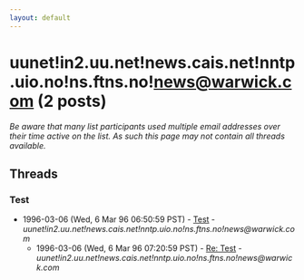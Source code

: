 ```yaml
---
layout: default
---
```


# uunet!in2.uu.net!news.cais.net!nntp.uio.no!ns.ftns.no!news@warwick.com (2 posts)

_Be aware that many list participants used multiple email addresses over their time active on the list. As such this page may not contain all threads available._

## Threads

### Test
+ 1996-03-06 (Wed, 6 Mar 96 06:50:59 PST) - [Test](/archive/1996/03/ba2253aca142dfd8a0c897a2ef951185366a7110bc51c3ab50a9c25dd301e99e) - _uunet!in2.uu.net!news.cais.net!nntp.uio.no!ns.ftns.no!news@warwick.com_
  + 1996-03-06 (Wed, 6 Mar 96 07:20:59 PST) - [Re: Test](/archive/1996/03/22c0fc68c380ed4eda331d015bfef6f2a109d2ac0c2c4243301813e6d85d8160) - _uunet!in2.uu.net!news.cais.net!nntp.uio.no!ns.ftns.no!news@warwick.com_

